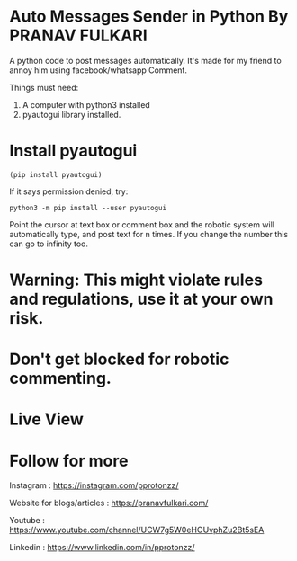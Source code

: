 # Auto Messages Sender in Python By PRANAV FULKARI


A python code to post messages automatically. It's made for my friend to annoy him using facebook/whatsapp Comment.

Things must need:

1. A computer with python3 installed
2. pyautogui library installed.

# Install pyautogui

```
(pip install pyautogui)
```
If it says permission denied, try:
```
python3 -m pip install --user pyautogui
```

Point the cursor at text box or comment box and the robotic system will automatically type, and post text for n times. If you change the number this can go to infinity too.

# Warning: This might violate rules and regulations, use it at your own risk.
# Don't get blocked for robotic commenting.

# Live View



# Follow for more

Instagram : https://instagram.com/pprotonzz/

Website for blogs/articles : https://pranavfulkari.com/

Youtube : https://www.youtube.com/channel/UCW7g5W0eHOUvphZu2Bt5sEA

Linkedin : https://www.linkedin.com/in/pprotonzz/
